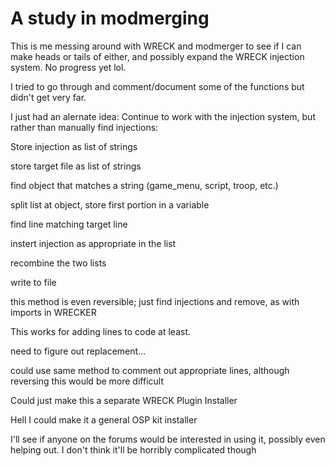 # A study in modmerging

This is me messing around with WRECK and modmerger to see if I can make heads or tails of either, and possibly expand the WRECK injection system. No progress yet lol.

I tried to go through and comment/document some of the functions but didn't get very far.


I just had an alernate idea: Continue to work with the injection system, but rather than manually find injections:


Store injection as list of strings


store target file as list of strings


find object that matches a string (game_menu, script, troop, etc.)


split list at object, store first portion in a variable

find line matching target line

instert injection as appropriate in the list

recombine the two lists

write to file

this method is even reversible; just find injections and remove, as with imports in WRECKER


This works for adding lines to code at least. 

need to figure out replacement...

could use same method to comment out appropriate lines, although reversing this would be more difficult

Could just make this a separate WRECK Plugin Installer


Hell I could make it a general OSP kit installer

I'll see if anyone on the forums would be interested in using it, possibly even helping out. I don't think it'll be horribly complicated though
